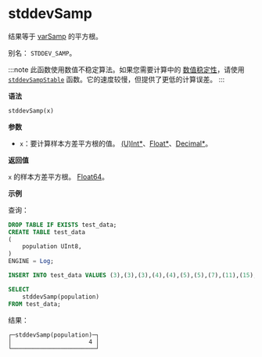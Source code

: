 
# stddevSamp

结果等于 [varSamp](../../../sql-reference/aggregate-functions/reference/varsamp.md) 的平方根。

别名： `STDDEV_SAMP`。

:::note
此函数使用数值不稳定算法。如果您需要计算中的 [数值稳定性](https://en.wikipedia.org/wiki/Numerical_stability)，请使用 [`stddevSampStable`](../reference/stddevsampstable.md) 函数。它的速度较慢，但提供了更低的计算误差。
:::

**语法**

```sql
stddevSamp(x)
```

**参数**

- `x`：要计算样本方差平方根的值。 [(U)Int*](../../data-types/int-uint.md)、[Float*](../../data-types/float.md)、[Decimal*](../../data-types/decimal.md)。

**返回值**

`x` 的样本方差平方根。 [Float64](../../data-types/float.md)。

**示例**

查询：

```sql
DROP TABLE IF EXISTS test_data;
CREATE TABLE test_data
(
    population UInt8,
)
ENGINE = Log;

INSERT INTO test_data VALUES (3),(3),(3),(4),(4),(5),(5),(7),(11),(15);

SELECT
    stddevSamp(population)
FROM test_data;
```

结果：

```response
┌─stddevSamp(population)─┐
│                      4 │
└────────────────────────┘
```
